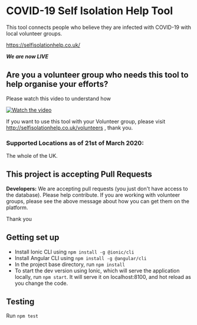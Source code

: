 # COVID-19 Self Isolation Help Tool

This tool connects people who believe they are infected with COVID-19 with local volunteer groups.

https://selfisolationhelp.co.uk/

**_We are now LIVE_**

## Are you a volunteer group who needs this tool to help organise your efforts?

Please watch this video to understand how

[![Watch the video](https://img.youtube.com/vi/tCZyKLhGGhg/maxresdefault.jpg)](https://youtu.be/tCZyKLhGGhg)

If you want to use this tool with your Volunteer group, please visit http://selfisolationhelp.co.uk/volunteers , thank you.

### Supported Locations as of 21st of March 2020:

The whole of the UK.

## This project is accepting Pull Requests

**Developers:** We are accepting pull requests (you just don't have access to the database). Please help contribute. If you are working with volunteer groups, please see the above message about how you can get them on the platform.

Thank you

## Getting set up

- Install Ionic CLI using `npm install -g @ionic/cli`
- Install Angular CLI using `npm install -g @angular/cli`
- In the project base directory, run `npm install`
- To start the dev version using Ionic, which will serve the application locally, run `npm start`. It will serve it on localhost:8100, and hot reload as you change the code.

## Testing

Run `npm test`
